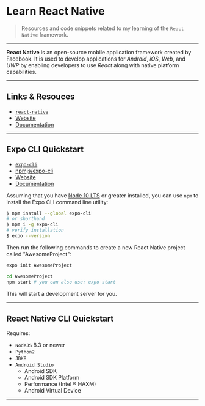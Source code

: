# Learn React Native

> Resources and code snippets related to my learning of the `React Native` framework.

---

**React Native** is an open-source mobile application framework created by Facebook.
It is used to develop applications for *Android*, *iOS*, *Web*, and *UWP* by enabling 
developers to use *React* along with native platform capabilities.

---

## Links & Resouces

* [`react-native`](https://github.com/facebook/react-native)
* [Website](https://facebook.github.io/react-native/)
* [Documentation](https://facebook.github.io/react-native/docs/getting-started.html)

---

## Expo CLI Quickstart

* [`expo-cli`](https://github.com/expo/expo-cli)
* [npmjs/expo-cli](https://www.npmjs.com/package/expo-cli)
* [Website](https://expo.io/)
* [Documentation](https://docs.expo.io/versions/latest/workflow/expo-cli/)

Assuming that you have [Node 10 LTS](https://nodejs.org/en/download/) or greater installed, you can use `npm` to install the Expo CLI command line utility:

```bash
$ npm install --global expo-cli
# or shorthand
$ npm i -g expo-cli
# verify installation
$ expo --version
```

Then run the following commands to create a new React Native project called "AwesomeProject":

```bash
expo init AwesomeProject

cd AwesomeProject
npm start # you can also use: expo start
```

This will start a development server for you.

---

## React Native CLI Quickstart

Requires:

* `NodeJS` 8.3 or newer
* `Python2`
* `JDK8`
* [`Android Studio`](https://developer.android.com/studio/index.html)
  * Android SDK
  * Android SDK Platform
  * Performance (Intel ® HAXM)
  * Android Virtual Device

---
